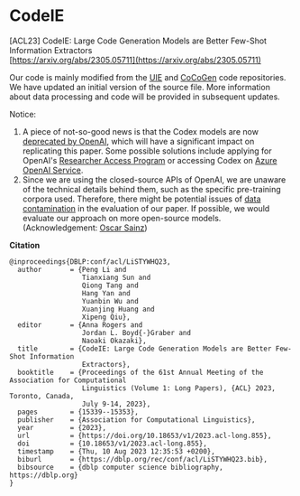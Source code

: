 # CodeIE
[ACL23] CodeIE: Large Code Generation Models are Better Few-Shot Information Extractors     
[https://arxiv.org/abs/2305.05711](https://arxiv.org/abs/2305.05711)

Our code is mainly modified from the [UIE](https://github.com/universal-ie/UIE) and [CoCoGen](https://github.com/reasoning-machines/CoCoGen) code repositories. 
We have updated an initial version of the source file. More information about data processing and code will be provided in subsequent updates.


Notice: 
1. A piece of not-so-good news is that the Codex models are now [deprecated by OpenAI](https://platform.openai.com/docs/guides/code), which will have a significant impact on replicating this paper. Some possible solutions include applying for OpenAI's [Researcher Access Program](https://openai.com/form/researcher-access-program) or accessing Codex on [Azure OpenAI Service](https://learn.microsoft.com/en-us/azure/cognitive-services/openai/how-to/work-with-code).
2. Since we are using the closed-source APIs of OpenAI, we are unaware of the technical details behind them, such as the specific pre-training corpora used. Therefore, there might be potential issues of [data contamination](https://hitz-zentroa.github.io/lm-contamination/blog/) in the evaluation of our paper. If possible, we would evaluate our approach on more open-source models. (Acknowledgement: [Oscar Sainz](https://osainz59.github.io/))




**Citation**
```
@inproceedings{DBLP:conf/acl/LiSTYWHQ23,
  author       = {Peng Li and
                  Tianxiang Sun and
                  Qiong Tang and
                  Hang Yan and
                  Yuanbin Wu and
                  Xuanjing Huang and
                  Xipeng Qiu},
  editor       = {Anna Rogers and
                  Jordan L. Boyd{-}Graber and
                  Naoaki Okazaki},
  title        = {CodeIE: Large Code Generation Models are Better Few-Shot Information
                  Extractors},
  booktitle    = {Proceedings of the 61st Annual Meeting of the Association for Computational
                  Linguistics (Volume 1: Long Papers), {ACL} 2023, Toronto, Canada,
                  July 9-14, 2023},
  pages        = {15339--15353},
  publisher    = {Association for Computational Linguistics},
  year         = {2023},
  url          = {https://doi.org/10.18653/v1/2023.acl-long.855},
  doi          = {10.18653/v1/2023.acl-long.855},
  timestamp    = {Thu, 10 Aug 2023 12:35:53 +0200},
  biburl       = {https://dblp.org/rec/conf/acl/LiSTYWHQ23.bib},
  bibsource    = {dblp computer science bibliography, https://dblp.org}
}
```
